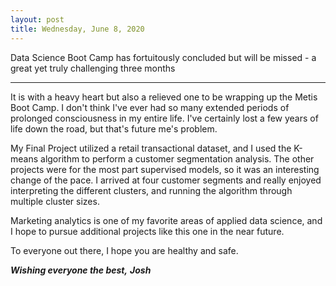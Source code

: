 ```yaml
---
layout: post
title: Wednesday, June 8, 2020
---
```


Data Science Boot Camp has fortuitously concluded but will be missed - a great yet truly challenging three months

-----

It is with a heavy heart but also a relieved one to be wrapping up the Metis Boot Camp.  I don't think I've ever had so many extended periods of prolonged consciousness in my entire life.  I've certainly lost a few years of life down the road, but that's future me's problem.

My Final Project utilized a retail transactional dataset, and I used the K-means algorithm to perform a customer segmentation analysis.  The other projects were for the most part supervised models, so it was an interesting change of the pace.  I arrived at four customer segments and really enjoyed interpreting the different clusters, and running the algorithm through multiple cluster sizes.

Marketing analytics is one of my favorite areas of applied data science, and I hope to pursue additional projects like this one in the near future.

To everyone out there, I hope you are healthy and safe.

***Wishing everyone the best,***
***Josh***
